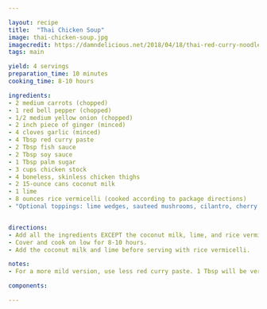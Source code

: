 ```yaml
---

layout: recipe
title:  "Thai Chicken Soup"
image: thai-chicken-soup.jpg
imagecredit: https://damndelicious.net/2018/04/18/thai-red-curry-noodle-soup/
tags: main

yield: 4 servings
preparation_time: 10 minutes
cooking_time: 8-10 hours

ingredients:
- 2 medium carrots (chopped)
- 1 red bell pepper (chopped)
- 1/2 medium yellow onion (chopped)
- 2 inch piece of ginger (minced)
- 4 cloves garlic (minced)
- 4 Tbsp red curry paste
- 2 Tbsp fish sauce
- 2 Tbsp soy sauce
- 1 Tbsp palm sugar
- 3 cups chicken stock
- 4 boneless, skinless chicken thighs
- 2 15-ounce cans coconut milk
- 1 lime
- 8 ounces rice vermicelli (cooked according to package directions)
- "Optional toppings: lime wedges, sauteed mushrooms, cilantro, cherry tomatoes, black pepper"


directions:
- Add all the ingredients EXCEPT the coconut milk, lime, and rice vermicelli to your crock pot and stir together.
- Cover and cook on low for 8-10 hours.
- Add the coconut milk and lime before serving with rice vermicelli. 

notes:
- For a more mild version, use less red curry paste. 1 Tbsp will be very mild but still bring some of the flavor.

components:

---
```


